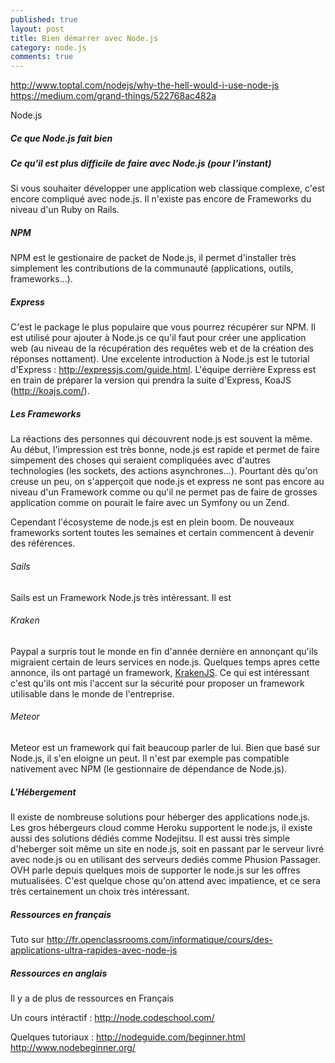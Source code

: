 ```yaml
---
published: true
layout: post
title: Bien démarrer avec Node.js
category: node.js
comments: true
---
```


http://www.toptal.com/nodejs/why-the-hell-would-i-use-node-js
https://medium.com/grand-things/522768ac482a

Node.js
##### Ce que Node.js fait bien


##### Ce qu'il est plus difficile de faire avec Node.js (pour l'instant)
Si vous souhaiter développer une application web classique complexe,
c'est encore
compliqué avec node.js. Il n'existe pas encore de Frameworks du niveau
d'un Ruby on Rails.

##### NPM
NPM est le gestionaire de packet de Node.js, il permet d'installer très
simplement les contributions de la communauté (applications, outils,
frameworks...).

##### Express
C'est le package le plus populaire que vous pourrez récupérer sur NPM.
Il est utilisé pour ajouter à Node.js ce qu'il faut pour créer une
application web (au niveau de la récupération des requêtes web et de la
création des réponses nottament). Une excelente introduction à Node.js
est le tutorial d'Express : http://expressjs.com/guide.html.
L'équipe derrière Express est en train de préparer la version qui
prendra la suite d'Express, KoaJS (http://koajs.com/).

##### Les Frameworks

La réactions des personnes qui découvrent node.js est souvent la même.
Au début, l'impression est très bonne, node.js est rapide et permet de
faire simpement des choses qui seraient compliquées avec d'autres
technologies (les sockets, des actions asynchrones...). Pourtant dès
qu'on creuse un peu, on s'apperçoit que node.js et express ne sont pas
encore au niveau d'un Framework comme ou qu'il ne permet pas de faire de
grosses application comme on pourait le faire avec un Symfony ou un
Zend.

Cependant l'écosysteme de node.js est en plein boom. De nouveaux
frameworks sortent toutes les semaines et certain commencent à devenir
des références.


###### Sails
Sails est un Framework Node.js très intéressant. Il est 

###### Kraken
Paypal a surpris tout le monde en fin d'année dernière en annonçant
qu'ils migraient certain de leurs services en node.js. Quelques temps
apres cette annonce, ils ont partagé un framework, 
<a href="https://github.com/paypal/kraken-js"
taget="_blank">KrakenJS</a>. 
Ce qui est intéressant c'est qu'ils ont mis l'accent sur la sécurité
pour proposer
un framework utilisable dans le monde de l'entreprise.


###### Meteor
Meteor est un framework qui fait beaucoup parler de lui. Bien que basé
sur Node.js, il s'en eloigne un peut. Il n'est par exemple pas
compatible nativement avec NPM (le gestionnaire de dépendance de
Node.js).

##### L'Hébergement
Il existe de nombreuse solutions pour héberger des applications node.js.
Les gros hébergeurs cloud comme Heroku supportent le node.js, il existe
aussi des solutions dédiés comme Nodejitsu. Il est aussi très simple
d'heberger soit même un site en node.js, soit en passant par le serveur
livré avec node.js ou en utilisant des serveurs dediés comme Phusion
Passager.
OVH parle depuis quelques mois de supporter le node.js sur les
offres mutualisées. C'est quelque chose qu'on attend avec impatience,
 et ce sera très certainement un choix très intéressant.


##### Ressources en français
Tuto sur
http://fr.openclassrooms.com/informatique/cours/des-applications-ultra-rapides-avec-node-js

##### Ressources en anglais
Il y a de plus de ressources en Français

Un cours intéractif : http://node.codeschool.com/

Quelques tutoriaux :
http://nodeguide.com/beginner.html
http://www.nodebeginner.org/

